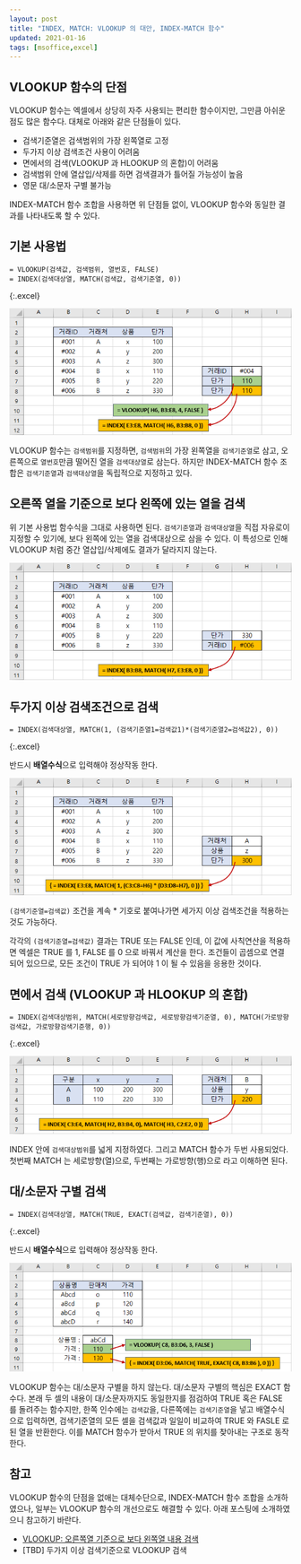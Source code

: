 ```yaml
---
layout: post
title: "INDEX, MATCH: VLOOKUP 의 대안, INDEX-MATCH 함수"
updated: 2021-01-16
tags: [msoffice,excel]
---
```


## VLOOKUP 함수의 단점

VLOOKUP 함수는 엑셀에서 상당히 자주 사용되는 편리한 함수이지만, 그만큼 아쉬운 점도 많은 함수다. 대체로 아래와 같은 단점들이 있다.

- 검색기준열은 검색범위의 가장 왼쪽열로 고정
- 두가지 이상 검색조건 사용이 어려움
- 면에서의 검색(VLOOKUP 과 HLOOKUP 의 혼합)이 어려움
- 검색범위 안에 열삽입/삭제를 하면 검색결과가 틀어질 가능성이 높음
- 영문 대/소문자 구별 불가능

INDEX-MATCH 함수 조합을 사용하면 위 단점들 없이, VLOOKUP 함수와 동일한 결과를 나타내도록 할 수 있다.

## 기본 사용법

```excel
= VLOOKUP(검색값, 검색범위, 열번호, FALSE)
= INDEX(검색대상열, MATCH(검색값, 검색기준열, 0))
```
{:.excel}

![그림00](/img/msoffice/excel-1801-01-01-00.png)

VLOOKUP 함수는 `검색범위`를 지정하면, `검색범위`의 가장 왼쪽열을 `검색기준열`로 삼고, 오른쪽으로 `열번호`만큼 떨어진 열을 `검색대상열`로 삼는다. 하지만 INDEX-MATCH 함수 조합은 `검색기준열`과 `검색대상열`을 독립적으로 지정하고 있다.

## 오른쪽 열을 기준으로 보다 왼쪽에 있는 열을 검색

위 기본 사용법 함수식을 그대로 사용하면 된다. `검색기준열`과 `검색대상열`을 직접 자유로이 지정할 수 있기에, 보다 왼쪽에 있는 열을 검색대상으로 삼을 수 있다. 이 특성으로 인해 VLOOKUP 처럼 중간 열삽입/삭제에도 결과가 달라지지 않는다.

![그림01](/img/msoffice/excel-1801-01-01-01.png)

## 두가지 이상 검색조건으로 검색

```excel
= INDEX(검색대상열, MATCH(1, (검색기준열1=검색값1)*(검색기준열2=검색값2), 0))
```
{:.excel}

반드시 **배열수식**으로 입력해야 정상작동 한다.

![그림02](/img/msoffice/excel-1801-01-01-02.png)

`(검색기준열=검색값)` 조건을 계속 * 기호로 붙여나가면 세가지 이상 검색조건을 적용하는 것도 가능하다.

각각의 `(검색기준열=검색값)` 결과는 TRUE 또는 FALSE 인데, 이 값에 사칙연산을 적용하면 엑셀은 TRUE 를 1, FALSE 를 0 으로 바꿔서 계산을 한다. 조건들이 곱셈으로 연결되어 있으므로, 모든 조건이 TRUE 가 되어야 1 이 될 수 있음을 응용한 것이다.

## 면에서 검색 (VLOOKUP 과 HLOOKUP 의 혼합)

```excel
= INDEX(검색대상범위, MATCH(세로방향검색값, 세로방향검색기준열, 0), MATCH(가로방향검색값, 가로방향검색기준행, 0))
```
{:.excel}

![그림03](/img/msoffice/excel-1801-01-01-03.png)

INDEX 안에 `검색대상범위`를 넓게 지정하였다. 그리고 MATCH 함수가 두번 사용되었다. 첫번째 MATCH 는 세로방향(열)으로, 두번째는 가로방향(행)으로 라고 이해하면 된다.

## 대/소문자 구별 검색

```excel
= INDEX(검색대상열, MATCH(TRUE, EXACT(검색값, 검색기준열), 0))
```
{:.excel}

반드시 **배열수식**으로 입력해야 정상작동 한다.

![그림04](/img/msoffice/excel-1801-01-01-04.png)

VLOOKUP 함수는 대/소문자 구별을 하지 않는다. 대/소문자 구별의 핵심은 EXACT 함수다. 본래 두 셀의 내용이 대/소문자까지도 동일한지를 점검하여 TRUE 혹은 FALSE 를 돌려주는 함수지만, 한쪽 인수에는 `검색값`을, 다른쪽에는 `검색기준열`을 넣고 배열수식으로 입력하면, 검색기준열의 모든 셀을 검색값과 일일이 비교하여 TRUE 와 FASLE 로 된 열을 반환한다. 이를 MATCH 함수가 받아서 TRUE 의 위치를 찾아내는 구조로 동작한다.

## 참고

VLOOKUP 함수의 단점을 없애는 대체수단으로, INDEX-MATCH 함수 조합을 소개하였으나, 일부는 VLOOKUP 함수의 개선으로도 해결할 수 있다. 아래 포스팅에 소개하였으니 참고하기 바란다.

- [VLOOKUP: 오른쪽열 기준으로 보다 왼쪽열 내용 검색](/post/vlookup-search-left-from-right-column)
- [TBD] 두가지 이상 검색기준으로 VLOOKUP 검색
